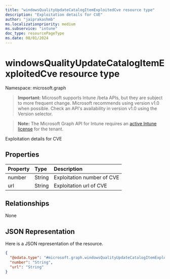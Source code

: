 ```yaml
---
title: "windowsQualityUpdateCatalogItemExploitedCve resource type"
description: "Exploitation details for CVE"
author: "jaiprakashmb"
ms.localizationpriority: medium
ms.subservice: "intune"
doc_type: resourcePageType
ms.date: 08/01/2024
---
```


# windowsQualityUpdateCatalogItemExploitedCve resource type

Namespace: microsoft.graph

> **Important:** Microsoft supports Intune /beta APIs, but they are subject to more frequent change. Microsoft recommends using version v1.0 when possible. Check an API's availability in version v1.0 using the Version selector.

> **Note:** The Microsoft Graph API for Intune requires an [active Intune license](https://go.microsoft.com/fwlink/?linkid=839381) for the tenant.

Exploitation details for CVE

## Properties
|Property|Type|Description|
|:---|:---|:---|
|number|String|Exploitation number of CVE|
|url|String|Exploitation url of CVE|

## Relationships
None

## JSON Representation
Here is a JSON representation of the resource.
<!-- {
  "blockType": "resource",
  "@odata.type": "microsoft.graph.windowsQualityUpdateCatalogItemExploitedCve"
}
-->
``` json
{
  "@odata.type": "#microsoft.graph.windowsQualityUpdateCatalogItemExploitedCve",
  "number": "String",
  "url": "String"
}
```